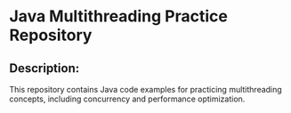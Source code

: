 # Java Multithreading Practice Repository

## Description:
This repository contains Java code examples for practicing multithreading concepts, including concurrency and performance optimization.
